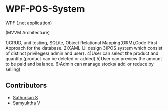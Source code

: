 # WPF-POS-System
WPF (.net application)

(MVVM Architecture)

1)CRUD, unit testing, SQLite, Object Relational Mapping(ORM),Code-First Approach for the
database.
2)XAML UI design
3)POS system which consist of distinct privileges( admin and user).
4)User can select the product and quantity.(product can be deleted or added)
5)User can preview the amount to be paid and balance.
6)Admin can manage stocks( add or reduce by selling)


## Contributors

- [Sathursan S](https://github.com/Sathursan-S)
- [Samyuktha V](https://github.com/Samyuktha-sam)
